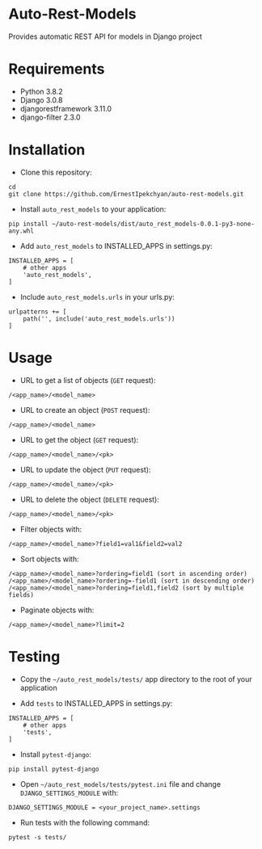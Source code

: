 # Auto-Rest-Models
Provides automatic REST API for models in Django project

# Requirements
- Python 3.8.2
- Django 3.0.8
- djangorestframework 3.11.0
- django-filter 2.3.0

# Installation
- Clone this repository:

```
cd
git clone https://github.com/ErnestIpekchyan/auto-rest-models.git
```

- Install `auto_rest_models` to your application:

```
pip install ~/auto-rest-models/dist/auto_rest_models-0.0.1-py3-none-any.whl
```

- Add `auto_rest_models` to INSTALLED_APPS in settings.py:

```
INSTALLED_APPS = [
    # other apps
    'auto_rest_models',
]
```

- Include `auto_rest_models.urls` in your urls.py:

```
urlpatterns += [
    path('', include('auto_rest_models.urls'))
]
```

# Usage

- URL to get a list of objects (`GET` request):

```
/<app_name>/<model_name>
```

- URL to create an object (`POST` request):

```
/<app_name>/<model_name>
```

- URL to get the object (`GET` request):

```
/<app_name>/<model_name>/<pk>
```

- URL to update the object (`PUT` request):

```
/<app_name>/<model_name>/<pk>
```

- URL to delete the object (`DELETE` request):

```
/<app_name>/<model_name>/<pk>
```

- Filter objects with:

```
/<app_name>/<model_name>?field1=val1&field2=val2
```

- Sort objects with:

```
/<app_name>/<model_name>?ordering=field1 (sort in ascending order)
/<app_name>/<model_name>?ordering=-field1 (sort in descending order)
/<app_name>/<model_name>?ordering=field1,field2 (sort by multiple fields)
```

- Paginate objects with:

```
/<app_name>/<model_name>?limit=2
```

# Testing

- Copy the `~/auto_rest_models/tests/` app directory to the root of your application

- Add `tests` to INSTALLED_APPS in settings.py:

```
INSTALLED_APPS = [
    # other apps
    'tests',
]
```

- Install `pytest-django`:

```
pip install pytest-django
```

- Open `~/auto_rest_models/tests/pytest.ini` file and change `DJANGO_SETTINGS_MODULE` with:

```
DJANGO_SETTINGS_MODULE = <your_project_name>.settings
```

- Run tests with the following command:

```
pytest -s tests/
```
